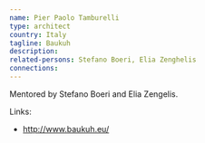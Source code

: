 ```yaml
---
name: Pier Paolo Tamburelli
type: architect
country: Italy
tagline: Baukuh
description:
related-persons: Stefano Boeri, Elia Zenghelis
connections:
---
```


Mentored by Stefano Boeri and Elia Zengelis.

Links:
* <http://www.baukuh.eu/>
